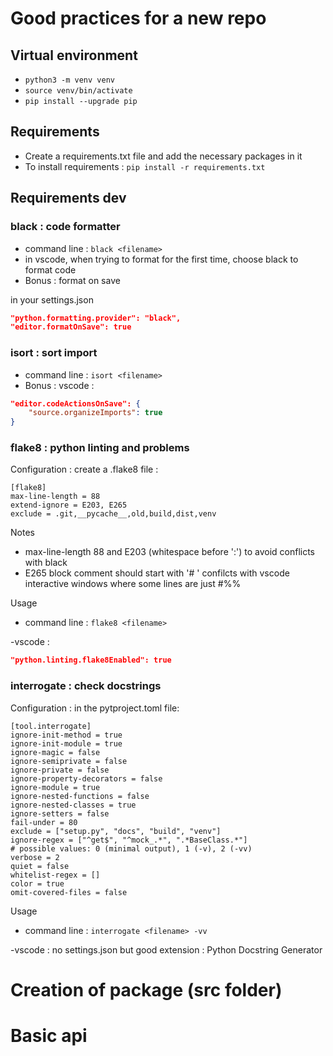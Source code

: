 # Good practices for a new repo

## Virtual environment

- `python3 -m venv venv`
- `source venv/bin/activate`
- `pip install --upgrade pip`

## Requirements

- Create a requirements.txt file and add the necessary packages in it
- To install requirements : `pip install -r requirements.txt`

## Requirements dev

### black : code formatter

- command line : `black <filename>`
- in vscode, when trying to format for the first time, choose black to format
  code
- Bonus : format on save

in your settings.json

```json
"python.formatting.provider": "black",
"editor.formatOnSave": true
```

### isort : sort import

- command line : `isort <filename>`
- Bonus : vscode :

```json
"editor.codeActionsOnSave": {
	"source.organizeImports": true
}
```

### flake8 : python linting and problems

Configuration : create a .flake8 file :

```
[flake8]
max-line-length = 88
extend-ignore = E203, E265
exclude = .git,__pycache__,old,build,dist,venv
```

Notes

- max-line-length 88 and E203 (whitespace before ':') to avoid conflicts with black
- E265 block comment should start with '# ' confilcts with vscode interactive windows where some lines are just #%%

Usage

- command line : `flake8 <filename>`

-vscode :

```json
"python.linting.flake8Enabled": true
```

### interrogate : check docstrings

Configuration : in the pytproject.toml file:

```
[tool.interrogate]
ignore-init-method = true
ignore-init-module = true
ignore-magic = false
ignore-semiprivate = false
ignore-private = false
ignore-property-decorators = false
ignore-module = true
ignore-nested-functions = false
ignore-nested-classes = true
ignore-setters = false
fail-under = 80
exclude = ["setup.py", "docs", "build", "venv"]
ignore-regex = ["^get$", "^mock_.*", ".*BaseClass.*"]
# possible values: 0 (minimal output), 1 (-v), 2 (-vv)
verbose = 2
quiet = false
whitelist-regex = []
color = true
omit-covered-files = false
```

Usage

- command line : `interrogate <filename> -vv`

-vscode : no settings.json but good extension : Python Docstring Generator

# Creation of package (src folder)

# Basic api
